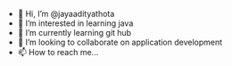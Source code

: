 - 👋 Hi, I’m @jayaadityathota
- 👀 I’m interested in learning java
- 🌱 I’m currently learning git hub
- 💞️ I’m looking to collaborate on application development
- 📫 How to reach me...

<!---
jayaadityathota/jayaadityathota is a ✨ special ✨ repository because its `README.md` (this file) appears on your GitHub profile.
You can click the Preview link to take a look at your changes.
--->
